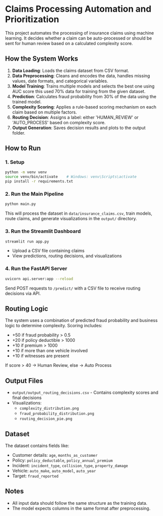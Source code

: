
# Claims Processing Automation and Prioritization

This project automates the processing of insurance claims using machine learning. It decides whether a claim can be auto-processed or should be sent for human review based on a calculated complexity score.

## How the System Works

1. **Data Loading**: Loads the claims dataset from CSV format.
2. **Data Preprocessing**: Cleans and encodes the data, handles missing values, date formats, and categorical variables.
3. **Model Training**: Trains multiple models and selects the best one using AUC score this used 70% data for training from the given dataset.
4. **Prediction**: Calculates fraud probability from 30% of the data using the trained model.
5. **Complexity Scoring**: Applies a rule-based scoring mechanism on each claim based on multiple factors.
6. **Routing Decision**: Assigns a label: either 'HUMAN_REVIEW' or 'AUTO_PROCESS' based on complexity score.
7. **Output Generation**: Saves decision results and plots to the output folder.

## How to Run

### 1. Setup

```bash
python -m venv venv
source venv/bin/activate    # Windows: venv\Scripts\activate
pip install -r requirements.txt
```

### 2. Run the Main Pipeline

```bash
python main.py
```

This will process the dataset in `data/insurance_claims.csv`, train models, route claims, and generate visualizations in the `output/` directory.

### 3. Run the Streamlit Dashboard

```bash
streamlit run app.py
```

- Upload a CSV file containing claims
- View predictions, routing decisions, and visualizations

### 4. Run the FastAPI Server

```bash
uvicorn api.server:app --reload
```

Send POST requests to `/predict/` with a CSV file to receive routing decisions via API.

## Routing Logic

The system uses a combination of predicted fraud probability and business logic to determine complexity. Scoring includes:

- +50 if fraud probability > 0.5
- +20 if policy deductible > 1000
- +10 if premium > 1000
- +10 if more than one vehicle involved
- +10 if witnesses are present

If score > 40 → Human Review, else → Auto Process

## Output Files

- `output/output_routing_decisions.csv` - Contains complexity scores and final decisions
- Visualizations:
  - `complexity_distribution.png`
  - `fraud_probability_distribution.png`
  - `routing_decision_pie.png`

## Dataset

The dataset contains fields like:

- Customer details: `age`, `months_as_customer`
- Policy: `policy_deductable`, `policy_annual_premium`
- Incident: `incident_type`, `collision_type`, `property_damage`
- Vehicle: `auto_make`, `auto_model`, `auto_year`
- Target: `fraud_reported`

## Notes

- All input data should follow the same structure as the training data.
- The model expects columns in the same format after preprocessing.